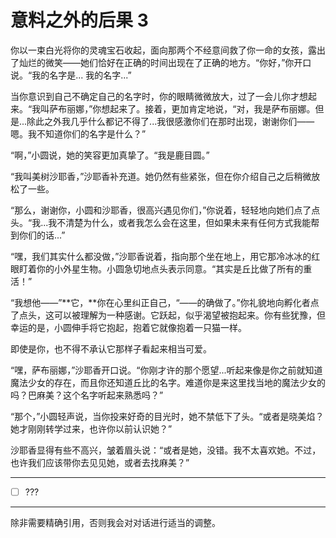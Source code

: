 # 意料之外的后果 3

你以一束白光将你的灵魂宝石收起，面向那两个不经意间救了你一命的女孩，露出了灿烂的微笑——她们恰好在正确的时间出现在了正确的地方。“你好，”你开口说。“我的名字是... 我的名字...”

当你意识到自己不确定自己的名字时，你的眼睛微微放大，过了一会儿你才想起来。“我叫萨布丽娜，”你想起来了。接着，更加肯定地说，“对，我是萨布丽娜。但是...除此之外我几乎什么都记不得了...我很感激你们在那时出现，谢谢你们——嗯。我不知道你们的名字是什么？”

“啊，”小圆说，她的笑容更加真挚了。“我是鹿目圆。”

“我叫美树沙耶香，”沙耶香补充道。她仍然有些紧张，但在你介绍自己之后稍微放松了一些。

“那么，谢谢你，小圆和沙耶香，很高兴遇见你们，”你说着，轻轻地向她们点了点头。“我...我不清楚为什么，或者我怎么会在这里，但如果未来有任何方式我能帮到你们的话...”

“嘿，我们其实什么都没做，”沙耶香说着，指向那个坐在地上，用它那冷冰冰的红眼盯着你的小外星生物。小圆急切地点头表示同意。“其实是丘比做了所有的重活！”

“我想他——”**它，**你在心里纠正自己，“——的确做了。”你礼貌地向孵化者点了点头，这可以被理解为一种感谢。它跃起，似乎渴望被抱起来。你有些犹豫，但幸运的是，小圆伸手将它抱起，抱着它就像抱着一只猫一样。

即使是你，也不得不承认它那样子看起来相当可爱。

“嘿，萨布丽娜，”沙耶香开口说。“你刚才许的那个愿望...听起来像是你之前就知道魔法少女的存在，而且你还知道丘比的名字。难道你是来这里找当地的魔法少女的吗？巴麻美？这个名字听起来熟悉吗？”

“那个，”小圆轻声说，当你投来好奇的目光时，她不禁低下了头。“或者是晓美焰？她才刚刚转学过来，也许你以前认识她？”

沙耶香显得有些不高兴，皱着眉头说：“或者是她，没错。我不太喜欢她。不过，也许我们应该带你去见见她，或者去找麻美？”

---

- [ ] ???

---

除非需要精确引用，否则我会对对话进行适当的调整。
